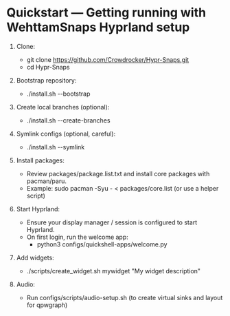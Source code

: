 # Quickstart — Getting running with WehttamSnaps Hyprland setup

1. Clone:
   - git clone https://github.com/Crowdrocker/Hypr-Snaps.git
   - cd Hypr-Snaps

2. Bootstrap repository:
   - ./install.sh --bootstrap

3. Create local branches (optional):
   - ./install.sh --create-branches

4. Symlink configs (optional, careful):
   - ./install.sh --symlink

5. Install packages:
   - Review packages/package.list.txt and install core packages with pacman/paru.
   - Example: sudo pacman -Syu - < packages/core.list (or use a helper script)

6. Start Hyprland:
   - Ensure your display manager / session is configured to start Hyprland.
   - On first login, run the welcome app:
     - python3 configs/quickshell-apps/welcome.py

7. Add widgets:
   - ./scripts/create_widget.sh mywidget "My widget description"

8. Audio:
   - Run configs/scripts/audio-setup.sh (to create virtual sinks and layout for qpwgraph)